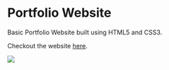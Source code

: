 # Portfolio Website

Basic Portfolio Website built using HTML5 and CSS3.

Checkout the website [here](https://subhadeepdan.github.io/Portfolio/).

![](https://i.imgur.com/eUkW14s.png)

